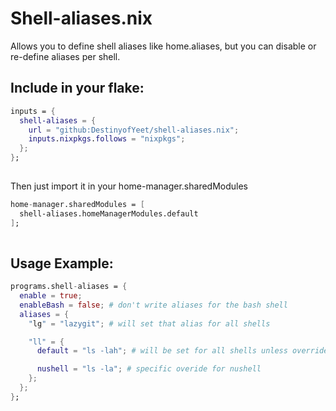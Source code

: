 # Shell-aliases.nix

Allows you to define shell aliases like home.aliases, but you can disable or re-define aliases per shell.

## Include in your flake:

```nix
inputs = {
  shell-aliases = {      
    url = "github:DestinyofYeet/shell-aliases.nix";
    inputs.nixpkgs.follows = "nixpkgs";
  };
};
  
```

Then just import it in your home-manager.sharedModules 

```nix
home-manager.sharedModules = [
  shell-aliases.homeManagerModules.default
];
  
```

## Usage Example:

```nix
programs.shell-aliases = {
  enable = true;
  enableBash = false; # don't write aliases for the bash shell
  aliases = {
    "lg" = "lazygit"; # will set that alias for all shells

    "ll" = {
      default = "ls -lah"; # will be set for all shells unless overriden

      nushell = "ls -la"; # specific overide for nushell
    };
  };
};
```
